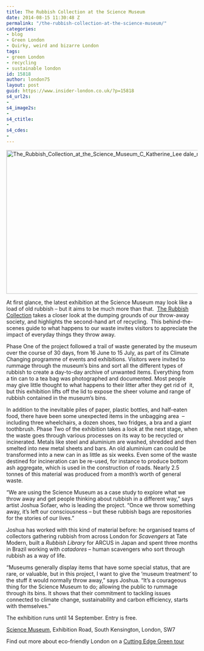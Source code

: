 ```yaml
---
title: The Rubbish Collection at the Science Museum
date: 2014-08-15 11:30:48 Z
permalink: "/the-rubbish-collection-at-the-science-museum/"
categories:
- blog
- Green London
- Quirky, weird and bizarre London
tags:
- green London
- recycling
- sustainable london
id: 15818
author: london75
layout: post
guid: https://www.insider-london.co.uk/?p=15818
s4_url2s:
- 
s4_image2s:
- 
s4_ctitle:
- 
s4_cdes:
- 
---
```


[<img class="aligncenter size-full wp-image-15833" src="/wp-content/uploads/2014/07/The_Rubbish_Collection_at_the_Science_Museum_C_Katherine_Lee-dale_mini.jpg" alt="The_Rubbish_Collection_at_the_Science_Museum_C_Katherine_Lee dale_mini" width="569" height="379" />](/wp-content/uploads/2014/07/The_Rubbish_Collection_at_the_Science_Museum_C_Katherine_Lee-dale_mini.jpg)

At first glance, the latest exhibition at the Science Museum may look like a load of old rubbish – but it aims to be much more than that.  <a title="The Rubbish Collection" href="http://www.sciencemuseum.org.uk/rubbishcollection" target="_blank">The Rubbish Collection</a> takes a closer look at the dumping grounds of our throw-away society, and highlights the second-hand art of recycling.  This behind-the-scenes guide to what happens to our waste invites visitors to appreciate the impact of everyday things they throw away.

Phase One of the project followed a trail of waste generated by the museum over the course of 30 days, from 16 June to 15 July, as part of its Climate Changing programme of events and exhibitions. Visitors were invited to rummage through the museum’s bins and sort all the different types of rubbish to create a day-to-day archive of unwanted items. Everything from a tin can to a tea bag was photographed and documented. Most people may give little thought to what happens to their litter after they get rid of  it, but this exhibition lifts off the lid to expose the sheer volume and range of rubbish contained in the museum’s bins.

In addition to the inevitable piles of paper, plastic bottles, and half-eaten food, there have been some unexpected items in the unbagging area  &#8211; including three wheelchairs, a dozen shoes, two fridges, a bra and a giant toothbrush. Phase Two of the exhibition takes a look at the next stage, when the waste goes through various processes on its way to be recycled or incinerated. Metals like steel and aluminium are washed, shredded and then smelted into new metal sheets and bars. An old aluminium can could be transformed into a new can in as little as six weeks. Even some of the waste destined for incineration can be re-used, for instance to produce bottom ash aggregate, which is used in the construction of roads. Nearly 2.5 tonnes of this material was produced from a month’s worth of general waste.

“We are using the Science Museum as a case study to explore what we throw away and get people thinking about rubbish in a different way,” says artist Joshua Sofaer, who is leading the project. “Once we throw something away, it’s left our consciousness – but these rubbish bags are repositories for the stories of our lives.”

Joshua has worked with this kind of material before: he organised teams of collectors gathering rubbish from across London for _Scavengers_ at Tate Modern, built a _Rubbish Library_ for ARCUS in Japan and spent three months in Brazil working with _catadores_ – human scavengers who sort through rubbish as a way of life.

&#8220;Museums generally display items that have some special status, that are rare, or valuable, but in this project, I want to give the &#8216;museum treatment&#8217; to the stuff it would normally throw away,&#8221; says Joshua. &#8220;It’s a courageous thing for the Science Museum to do; allowing the public to rummage through its bins. It shows that their commitment to tackling issues connected to climate change, sustainability and carbon efficiency, starts with themselves.&#8221;

The exhibition runs until 14 September. Entry is free.

<a title="The Science Museum" href="http://www.sciencemuseum.org.uk" target="_blank">Science Museum</a>, Exhibition Road, South Kensington, London, SW7

Find out more about eco-friendly London on a <a title="Cutting Edge Green Tour" href="https://www.insider-london.co.uk/tours/cutting-edge-green-tour/" target="_blank">Cutting Edge Green tour</a>
